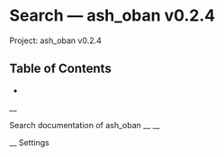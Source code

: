# Search — ash_oban v0.2.4

Project: ash_oban v0.2.4

## Table of Contents

- 

__

Search documentation of ash_oban __ __

__ Settings

# 
